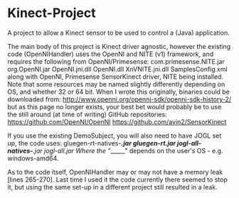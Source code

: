 Kinect-Project
==============

A project to allow a Kinect sensor to be used to control a (Java) application.

The main body of this project is Kinect driver agnostic, however the existing code (OpenNIHandler) uses the OpenNI and NITE (v1) framework, and requires the following from OpenNI/Primesense:
com.primesense.NITE.jar
org.OpenNI.jar
OpenNI.jni.dll
OpenNI.dll
XnVNITE.jni.dll
SamplesConfig.xml
along with OpenNI, Primesense SensorKinect driver, NITE being installed.
Note that some resources may be named slightly differently depending on OS, and whether 32 or 64 bit.
When I wrote this originally, binaries could be downloaded from:
http://www.openni.org/openni-sdk/openni-sdk-history-2/
but as this page no longer exists, your best bet would probably be to use the still around (at time of writing) GitHub repositories:
https://github.com/OpenNI/OpenNI
https://github.com/avin2/SensorKinect

If you use the existing DemoSubject, you will also need to have JOGL set up, the code uses:
gluegen-rt-natives-_______.jar
gluegen-rt.jar
jogl-all-natives-______.jar
jogl-all.jar
Where the "______" depends on the user's OS - e.g. windows-amd64.

As to the code itself, OpenNIHandler may or may not have a memory leak [lines 265-270]. Last time I used it the code currently there seemed to stop it, but using the same set-up in a different project still resulted in a leak.
